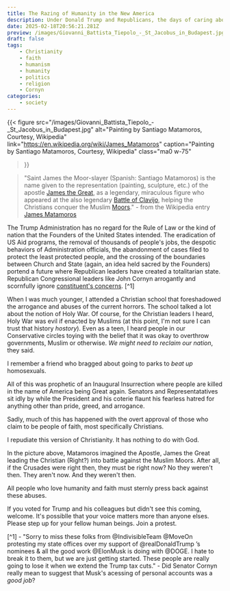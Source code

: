 ```yaml
---
title: The Razing of Humanity in the New America
description: Under Donald Trump and Republicans, the days of caring about America and humanity are quickly dwindling
date: 2025-02-18T20:56:21.281Z
preview: /images/Giovanni_Battista_Tiepolo_-_St_Jacobus_in_Budapest.jpg
draft: false
tags:
    - Christianity
    - faith
    - humanism
    - humanity
    - politics
    - religion
    - Cornyn
categories:
    - society
---
```

{{< figure
  src="/images/Giovanni_Battista_Tiepolo_-_St_Jacobus_in_Budapest.jpg"
  alt="Painting by Santiago Matamoros, Courtesy, Wikipedia"
  link="https://en.wikipedia.org/wiki/James_Matamoros"
  caption="Painting by Santiago Matamoros, Courtesy, Wikipedia"
  class="ma0 w-75"
>}}

>"Saint James the Moor-slayer (Spanish: Santiago Matamoros) is the name given to the representation (painting, sculpture, etc.) of the apostle [James the Great](https://en.wikipedia.org/wiki/James_the_Great), as a legendary, miraculous figure who appeared at the also legendary [Battle of Clavijo](https://en.wikipedia.org/wiki/Battle_of_Clavijo), helping the Christians conquer the Muslim [Moors](https://en.wikipedia.org/wiki/Moors)." - from the Wikipedia entry [James Matamoros](https://en.wikipedia.org/wiki/James_Matamoros)

The Trump Administration has no regard for the Rule of Law or the kind of nation that the Founders of the United States intended. The eradication of US Aid programs, the removal of thousands of people's jobs, the despotic behaviors of Administration officials, the abandonment of cases filed to protect the least protected people, and the crossing of the boundaries between Church and State (again, an idea held sacred by the Founders) portend a future where Republican leaders have created a totalitarian state. Republican Congressional leaders like John Cornyn arrogantly and scornfully ignore [constituent's concerns](https://x.com/JohnCornyn/status/1887271813828276442?mx=2). [^1]

When I was much younger, I attended a Christian school that foreshadowed the arrogance and abuses of the current horrors. The school talked a lot about the notion of Holy War. Of course, for the Christian leaders I heard, Holy War was evil if enacted by Muslims (at this point, I'm not sure I can trust that history *hostory*). Even as a teen, I heard people in our Conservative circles toying with the belief that it was okay to overthrow governments, Muslim or otherwise. *We might need to reclaim our nation*, they said. 

I remember a friend who bragged about going to parks to *beat up* homosexuals. 

All of this was prophetic of an Inaugural Insurrection where people are killed in the name of America being Great again. Senators and Representatatives sit idly by while the President and his coterie flaunt his fearless hatred for anything other than pride, greed, and arrogance. 

Sadly, much of this has happened with the overt approval of those who claim to be people of faith, most specifically Christians. 

I repudiate this version of Christianity. It has nothing to do with God. 

In the picture above, Matamoros imagined the Apostle, James the Great leading the Christian (Right?) into battle against the Muslim Moors. After all, if the Crusades were right then, they must be right now? No they weren't then. They aren't now. And they weren't then. 

All people who love humanity and faith must sternly press back against these abuses. 

If you voted for Trump and his colleagues but didn't see this coming, welcome. It's possiblle that your voice matters more than anyone elses. Please step up for your fellow human beings. Join a protest. 

[^1] - "Sorry to miss these folks from @IndivisibleTeam @MoveOn protesting my state offices over my support of @realDonaldTrump
’s nominees & all the good work @ElonMusk is doing with @DOGE. I hate to break it to them, but we are just getting started. These people are really going to lose it when we extend the Trump tax cuts." - Did Senator Cornyn really mean to suggest that Musk's acessing of personal accounts was a *good job*? 

